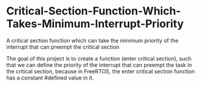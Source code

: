 # Critical-Section-Function-Which-Takes-Minimum-Interrupt-Priority
A critical section function which can take the minimum priority of the interrupt that can preempt the critical section

The goal of this project is to create a function (enter critical section), such that we can define the priority of the interrupt that can preempt the task in the critical section, because in FreeRTOS, the enter critical section function has a constant #defined value in it.
